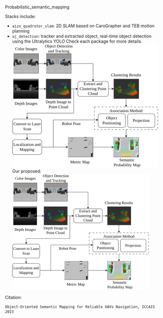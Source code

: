 Probabilistic_semantic_mapping

Stacks include:
  - `aizo_quadrotor_slam`: 2D SLAM based on CaroGrapher and TEB motion planning
  - `oj_detection`: tracker and extracted object, real-time object detection using the Ultralytics YOLO
Check each package for more details.
![Our proposed:](https://github.com/NguyenCanhThanh/probabilistic_semantic_mapping/blob/main/image/proposed_system.png?raw=true)
Our proposed: <img src="https://github.com/NguyenCanhThanh/probabilistic_semantic_mapping/blob/main/image/proposed_system.png" width="450px">

Citation: 
```
Object-Oriented Semantic Mapping for Reliable UAVs Navigation, ICCAIS 2023
```
